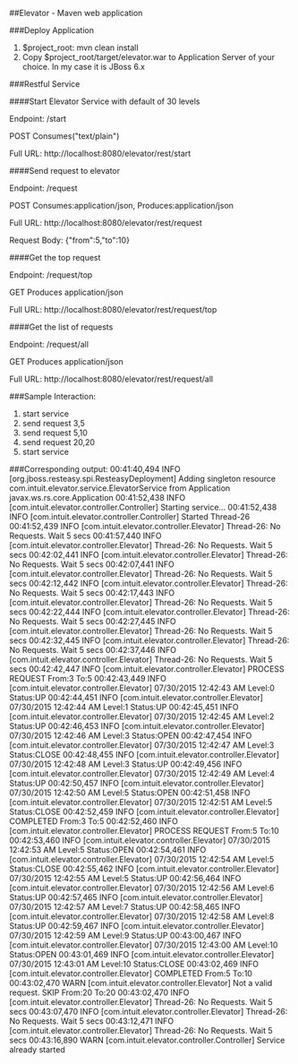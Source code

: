 ##Elevator - Maven web application

###Deploy Application
1. $project_root: mvn clean install
2. Copy $project_root/target/elevator.war to Application Server of your choice. In my case it is JBoss 6.x

###Restful Service

####Start Elevator Service with default of 30 levels

Endpoint: /start
  
POST Consumes("text/plain")
  
Full URL: http://localhost:8080/elevator/rest/start


####Send request to elevator

Endpoint: /request

POST Consumes:application/json, Produces:application/json

Full URL: http://localhost:8080/elevator/rest/request

Request Body: {"from":5,"to":10}


####Get the top request

Endpoint: /request/top

GET Produces application/json

Full URL: http://localhost:8080/elevator/rest/request/top

  
####Get the list of requests

Endpoint: /request/all

GET Produces application/json 

Full URL: http://localhost:8080/elevator/rest/request/all


###Sample Interaction:
1. start service
2. send request 3,5
3. send request 5,10
4. send request 20,20
5. start service

###Corresponding output:
00:41:40,494 INFO  [org.jboss.resteasy.spi.ResteasyDeployment] Adding singleton resource com.intuit.elevator.service.ElevatorService from Application javax.ws.rs.core.Application
00:41:52,438 INFO  [com.intuit.elevator.controller.Controller] Starting service...
00:41:52,438 INFO  [com.intuit.elevator.controller.Controller] Started Thread-26
00:41:52,439 INFO  [com.intuit.elevator.controller.Elevator] Thread-26: No Requests. Wait 5 secs
00:41:57,440 INFO  [com.intuit.elevator.controller.Elevator] Thread-26: No Requests. Wait 5 secs
00:42:02,441 INFO  [com.intuit.elevator.controller.Elevator] Thread-26: No Requests. Wait 5 secs
00:42:07,441 INFO  [com.intuit.elevator.controller.Elevator] Thread-26: No Requests. Wait 5 secs
00:42:12,442 INFO  [com.intuit.elevator.controller.Elevator] Thread-26: No Requests. Wait 5 secs
00:42:17,443 INFO  [com.intuit.elevator.controller.Elevator] Thread-26: No Requests. Wait 5 secs
00:42:22,444 INFO  [com.intuit.elevator.controller.Elevator] Thread-26: No Requests. Wait 5 secs
00:42:27,445 INFO  [com.intuit.elevator.controller.Elevator] Thread-26: No Requests. Wait 5 secs
00:42:32,445 INFO  [com.intuit.elevator.controller.Elevator] Thread-26: No Requests. Wait 5 secs
00:42:37,446 INFO  [com.intuit.elevator.controller.Elevator] Thread-26: No Requests. Wait 5 secs
00:42:42,447 INFO  [com.intuit.elevator.controller.Elevator] PROCESS REQUEST From:3 To:5
00:42:43,449 INFO  [com.intuit.elevator.controller.Elevator] 07/30/2015 12:42:43 AM Level:0 Status:UP
00:42:44,451 INFO  [com.intuit.elevator.controller.Elevator] 07/30/2015 12:42:44 AM Level:1 Status:UP
00:42:45,451 INFO  [com.intuit.elevator.controller.Elevator] 07/30/2015 12:42:45 AM Level:2 Status:UP
00:42:46,453 INFO  [com.intuit.elevator.controller.Elevator] 07/30/2015 12:42:46 AM Level:3 Status:OPEN
00:42:47,454 INFO  [com.intuit.elevator.controller.Elevator] 07/30/2015 12:42:47 AM Level:3 Status:CLOSE
00:42:48,455 INFO  [com.intuit.elevator.controller.Elevator] 07/30/2015 12:42:48 AM Level:3 Status:UP
00:42:49,456 INFO  [com.intuit.elevator.controller.Elevator] 07/30/2015 12:42:49 AM Level:4 Status:UP
00:42:50,457 INFO  [com.intuit.elevator.controller.Elevator] 07/30/2015 12:42:50 AM Level:5 Status:OPEN
00:42:51,458 INFO  [com.intuit.elevator.controller.Elevator] 07/30/2015 12:42:51 AM Level:5 Status:CLOSE
00:42:52,459 INFO  [com.intuit.elevator.controller.Elevator] COMPLETED From:3 To:5
00:42:52,460 INFO  [com.intuit.elevator.controller.Elevator] PROCESS REQUEST From:5 To:10
00:42:53,460 INFO  [com.intuit.elevator.controller.Elevator] 07/30/2015 12:42:53 AM Level:5 Status:OPEN
00:42:54,461 INFO  [com.intuit.elevator.controller.Elevator] 07/30/2015 12:42:54 AM Level:5 Status:CLOSE
00:42:55,462 INFO  [com.intuit.elevator.controller.Elevator] 07/30/2015 12:42:55 AM Level:5 Status:UP
00:42:56,464 INFO  [com.intuit.elevator.controller.Elevator] 07/30/2015 12:42:56 AM Level:6 Status:UP
00:42:57,465 INFO  [com.intuit.elevator.controller.Elevator] 07/30/2015 12:42:57 AM Level:7 Status:UP
00:42:58,465 INFO  [com.intuit.elevator.controller.Elevator] 07/30/2015 12:42:58 AM Level:8 Status:UP
00:42:59,467 INFO  [com.intuit.elevator.controller.Elevator] 07/30/2015 12:42:59 AM Level:9 Status:UP
00:43:00,467 INFO  [com.intuit.elevator.controller.Elevator] 07/30/2015 12:43:00 AM Level:10 Status:OPEN
00:43:01,469 INFO  [com.intuit.elevator.controller.Elevator] 07/30/2015 12:43:01 AM Level:10 Status:CLOSE
00:43:02,469 INFO  [com.intuit.elevator.controller.Elevator] COMPLETED From:5 To:10
00:43:02,470 WARN  [com.intuit.elevator.controller.Elevator] Not a valid request. SKIP From:20 To:20
00:43:02,470 INFO  [com.intuit.elevator.controller.Elevator] Thread-26: No Requests. Wait 5 secs
00:43:07,470 INFO  [com.intuit.elevator.controller.Elevator] Thread-26: No Requests. Wait 5 secs
00:43:12,471 INFO  [com.intuit.elevator.controller.Elevator] Thread-26: No Requests. Wait 5 secs
00:43:16,890 WARN  [com.intuit.elevator.controller.Controller] Service already started
